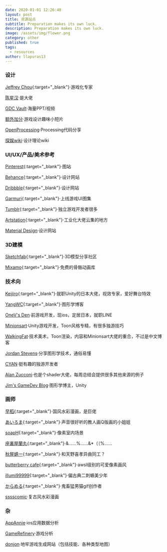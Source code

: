```yaml
---
date: 2020-01-01 12:26:40
layout: post
title: 资源站点
subtitle: Preparation makes its own luck. 
description: Preparation makes its own luck. 
image: /assets/img/flower.png
category: other
published: true
tags:
  - resources
author: llapuras13
---
```


### 设计

[Jeffrey Chou](https://yukaichou.com/){:target="_blank"}·游戏化专家

[陈星汉](http://jenovachen.info/)·是大佬

[GDC Vault](https://www.gdcvault.com/)·海量PPT/视频

[额外加分](https://www.youtube.com/channel/UCCODtTcd5M1JavPCOr_Uydg)·游戏设计趣味小短片

[OpenProcessing](https://www.openprocessing.org/)·Processing代码分享

[探娱wiki](http://wiki.tanyu.mobi/doku.php/%E6%B8%B8%E6%88%8F)·设计理论wiki

### UI/UX/产品/美术参考

[Pinterest](https://www.pinterest.com/){:target="_blank"}·图站

[Behance](https://www.behance.net/){:target="_blank"}·设计网站

[Dribbble](https://dribbble.com/){:target="_blank"}·设计网站

[Garmuri](http://garmuri.com/){:target="_blank"}·上线游戏UI图集

[Tumblr](http://tumblr.com/){:target="_blank"}·独立游戏开发者很多

[Artstation](https://www.artstation.com/){:target="_blank"}·工业化大佬云集的地方

[Material Design](https://material.io/design)·设计网站

### 3D建模

[Sketchfab](https://sketchfab.com/){:target="_blank"}·3D模型分享社区

[Mixamo](https://www.mixamo.com/){:target="_blank"}·免费的骨骼动画库

### 技术向

[Keijiro](https://github.com/keijiro){:target="_blank"}·就职Unity的日本大佬，视效专家，爱好舞台特效

[YangWC](https://github.com/keijiro){:target="_blank"}·图形学博客

[OneV's Den](https://onevcat.com/)·前游戏开发，现ios，定居日本，就职LINE

[Minionsart](https://minionsart.github.io/tutorials/)·Unity游戏开发，Toon风格专精，有很多独游技巧

[WalkingFat](http://walkingfat.com/category/graphics/)·技术美术，Toon渲染，内容和Minionsart大佬的重合，不过是中文博客

[Jordan Stevens](https://www.jordanstevenstechart.com/)·分享图形学技术，通俗易懂

[CYAN](https://cyangamedev.wordpress.com/)·挺有趣的独游开发者

[Alan Zucconi](https://www.alanzucconi.com/tutorials/)·也是个shader大佬，每周总结会提供很多其他来源的例子

[Jim's GameDev Blog](https://chengkehan.github.io/index.html)·图形学博主，Unity

### 画师

[早稻](https://twitter.com/tataka510){:target="_blank"}·国风水彩漫画，是巨佬

[あいろま](https://twitter.com/iroma0ytb){:target="_blank"}·声音很好听的教人画Q版画的小姐姐

[soapH](https://twitter.com/soapdpzel){:target="_blank"}·像素室内场景

[座裏屋蘭丸](https://twitter.com/zaria_ranmaru){:target="_blank"}·&……%……&*（（%……

[秋屋蜻一](https://twitter.com/Akiya_kageichi){:target="_blank"}·和天野喜孝异曲同工？

[butterberry cafe](https://twitter.com/butterberrycafe){:target="_blank"}·awsl级别的可爱像素画风

[illumi99999](https://twitter.com/illumi99999){:target="_blank"}·偏古典二刺螈美少年

[からめる](https://twitter.com/purinharumaki){:target="_blank"}·鬼畜猛男猫gif创作者

[sssscomic](http://sssscomic.com/comic.php?page=1)·复古风水彩漫画

### 杂

[AppAnnie](https://www.appannie.com/cn/apps/ios/top/china/games/iphone/)·ios应用数据分析

[GameRefinery](https://saas.gamerefinery.com/)·游戏分析

[donjon](https://donjon.bin.sh/)·地牢游戏生成网站（包括技能、各种类型地图）